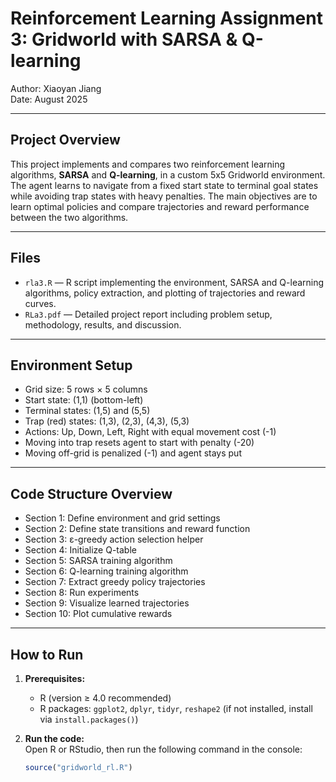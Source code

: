 # Reinforcement Learning Assignment 3: Gridworld with SARSA & Q-learning

Author: Xiaoyan Jiang  
Date: August 2025

---

## Project Overview

This project implements and compares two reinforcement learning algorithms, **SARSA** and **Q-learning**, in a custom 5x5 Gridworld environment. The agent learns to navigate from a fixed start state to terminal goal states while avoiding trap states with heavy penalties. The main objectives are to learn optimal policies and compare trajectories and reward performance between the two algorithms.

---

## Files

- `rla3.R` — R script implementing the environment, SARSA and Q-learning algorithms, policy extraction, and plotting of trajectories and reward curves.  
- `RLa3.pdf` — Detailed project report including problem setup, methodology, results, and discussion.

---

## Environment Setup

- Grid size: 5 rows × 5 columns
- Start state: (1,1) (bottom-left)
- Terminal states: (1,5) and (5,5)
- Trap (red) states: (1,3), (2,3), (4,3), (5,3)
- Actions: Up, Down, Left, Right with equal movement cost (-1)
- Moving into trap resets agent to start with penalty (-20)
- Moving off-grid is penalized (-1) and agent stays put

---


## Code Structure Overview

- Section 1: Define environment and grid settings  
- Section 2: Define state transitions and reward function  
- Section 3: ε-greedy action selection helper  
- Section 4: Initialize Q-table  
- Section 5: SARSA training algorithm  
- Section 6: Q-learning training algorithm  
- Section 7: Extract greedy policy trajectories  
- Section 8: Run experiments  
- Section 9: Visualize learned trajectories  
- Section 10: Plot cumulative rewards

---




## How to Run

1. **Prerequisites:**  
   - R (version ≥ 4.0 recommended)  
   - R packages: `ggplot2`, `dplyr`, `tidyr`, `reshape2` (if not installed, install via `install.packages()`)

2. **Run the code:**  
   Open R or RStudio, then run the following command in the console:

   ```r
   source("gridworld_rl.R")
